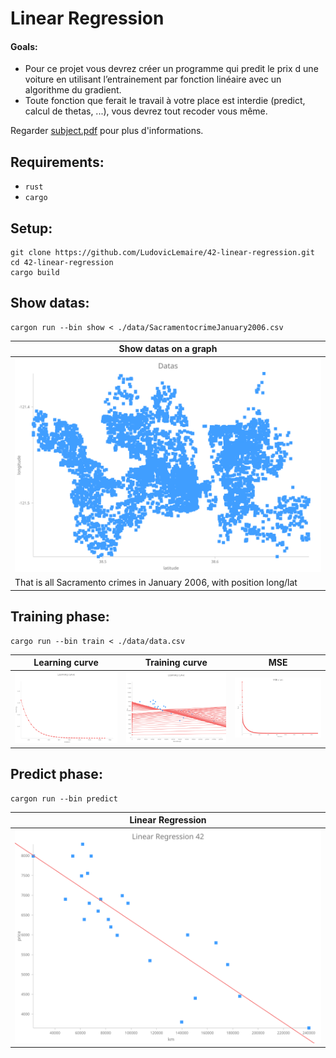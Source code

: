 # Linear Regression

#### Goals:
* Pour ce projet vous devrez créer un programme qui predit le prix d une voiture en utilisant l’entrainement par fonction linéaire avec un algorithme du gradient.
* Toute fonction que ferait le travail à votre place est interdie (predict, calcul de thetas, ...), vous devrez tout recoder vous même.

Regarder [subject.pdf](fr.subject.pdf) pour plus d'informations.

## Requirements:
* `rust`
* `cargo`

## Setup:
```
git clone https://github.com/LudovicLemaire/42-linear-regression.git
cd 42-linear-regression
cargo build
```

## Show datas:
```
cargon run --bin show < ./data/SacramentocrimeJanuary2006.csv
```
|Show datas on a graph                                                |
|---------------------------------------------------------------------|
|![chart](charts/chart.svg)                                 |
|That is all Sacramento crimes in January 2006, with position long/lat|


## Training phase:
```
cargo run --bin train < ./data/data.csv
```
|Learning curve                                          |Training curve                                          |MSE                               |
|--------------------------------------------------------|--------------------------------------------------------|----------------------------------|
|![chart_learning_curve](charts/chart_learning_curve.svg)|![chart_multiple_curve](charts/chart_multiple_curve.svg)|![chart_mse](charts/chart_mse.svg)|


## Predict phase:
```
cargon run --bin predict
```
|Linear Regression                                       |
|--------------------------------------------------------|
|![chart_final](charts/chart_final.svg)                    |